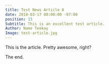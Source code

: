 ```yaml
---
title: Test News Article 8
date: 2018-03-17 00:00:00 -07:00
position: 13
Subtitle: This is an excellent test article.
Author: Name Teekay
Image: test-article.jpg
---
```


This is the article. Pretty awesome, right?

The end.
